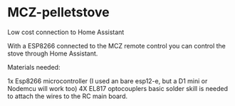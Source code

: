 # MCZ-pelletstove
Low cost connection to Home Assistant

With a ESP8266 connected to the MCZ remote control you can control the stove through Home Assistant.

Materials needed:

1x Esp8266 microcontroller (I used an bare esp12-e, but a D1 mini or Nodemcu will work too)
4X EL817 optocouplers
basic solder skill is needed to attach the wires to the RC main board.
